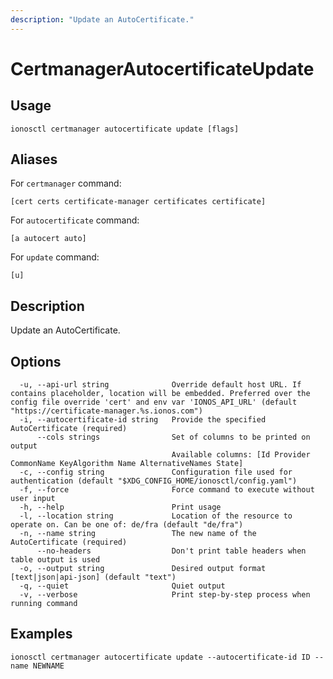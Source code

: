 ```yaml
---
description: "Update an AutoCertificate."
---
```


# CertmanagerAutocertificateUpdate

## Usage

```text
ionosctl certmanager autocertificate update [flags]
```

## Aliases

For `certmanager` command:

```text
[cert certs certificate-manager certificates certificate]
```

For `autocertificate` command:

```text
[a autocert auto]
```

For `update` command:

```text
[u]
```

## Description

Update an AutoCertificate.

## Options

```text
  -u, --api-url string              Override default host URL. If contains placeholder, location will be embedded. Preferred over the config file override 'cert' and env var 'IONOS_API_URL' (default "https://certificate-manager.%s.ionos.com")
  -i, --autocertificate-id string   Provide the specified AutoCertificate (required)
      --cols strings                Set of columns to be printed on output 
                                    Available columns: [Id Provider CommonName KeyAlgorithm Name AlternativeNames State]
  -c, --config string               Configuration file used for authentication (default "$XDG_CONFIG_HOME/ionosctl/config.yaml")
  -f, --force                       Force command to execute without user input
  -h, --help                        Print usage
  -l, --location string             Location of the resource to operate on. Can be one of: de/fra (default "de/fra")
  -n, --name string                 The new name of the AutoCertificate (required)
      --no-headers                  Don't print table headers when table output is used
  -o, --output string               Desired output format [text|json|api-json] (default "text")
  -q, --quiet                       Quiet output
  -v, --verbose                     Print step-by-step process when running command
```

## Examples

```text
ionosctl certmanager autocertificate update --autocertificate-id ID --name NEWNAME
```

